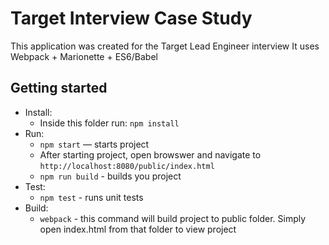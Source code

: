 # Target Interview Case Study

This application was created for the Target Lead Engineer interview
It uses Webpack + Marionette + ES6/Babel

## Getting started

* Install:
    * Inside this folder run: `npm install`
* Run:
    * `npm start` — starts project
    * After starting project, open browswer and navigate to `http://localhost:8080/public/index.html`
    * `npm run build` - builds you project
* Test:
	* `npm test` - runs unit tests
* Build:
	* `webpack` - this command will build project to public folder. Simply open index.html from that folder to view project